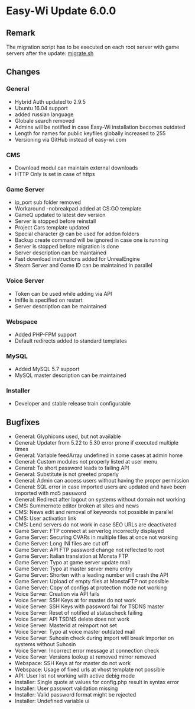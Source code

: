 # Easy-Wi Update 6.0.0

## Remark

The migration script has to be executed on each root server with game servers after the update:
[migrate.sh](https://github.com/easy-wi/server/blob/master/migrate.sh)

## Changes

### General

- Hybrid Auth updated to 2.9.5
- Ubuntu 16.04 support
- added russian language
- Globale search removed
- Admins will be notified in case Easy-Wi installation becomes outdated
- Length for names for public keyfiles globally increased to 255
- Versioning via GitHub instead of easy-wi.com

### CMS

- Download modul can maintain external downloads
- HTTP Only is set in case of https

### Game Server

- ip_port sub folder removed
- Workaround -nobreakpad added at CS:GO template
- GameQ updated to latest dev version
- Server is stopped before reinstall
- Project Cars template updated
- Special character @ can be used for addon folders
- Backup create command will be ignored in case one is running
- Server is stopped before migration is done
- Server description can be maintained
- Fast download instructions added for UnrealEngine
- Steam Server and Game ID can be maintained in parallel

### Voice Server

- Token can be used while adding via API
- Inifile is specified on restart
- Server description can be maintained

### Webspace

- Added PHP-FPM support
- Default redirects added to standard templates

### MySQL

- Added MySQL 5.7 support
- MySQL master description can be maintained

### Installer

- Developer and stable release train configurable

## Bugfixes

- General: Glyphicons used, but not available
- General: Updater from 5.22 to 5.30 error prone if executed multiple times
- General: Variable feedArray undefined in some cases at admin home
- General: Custom modules not properly listed at user menu
- General: To short password leads to failing API
- General: Substitute is not greeted properly
- General: Admin can access users without having the proper permission
- General: SQL error in case imported users are updated and have been imported with md5 password
- General: Redirect after logout on systems without domain not working
- CMS: Summernote editor broken at sites and news
- CMS: News edit and removal of keywords not possible in parallel
- CMS: User activation link
- CMS: Lend servers do not work in case SEO URLs are deactivated
- Game Server: FTP connect at serverlog incorrectly displayed
- Game Server: Securing CVARs in multiple files at once not working
- Game Server: Long INI files are cut off
- Game Server: API FTP password change not reflected to root
- Game Server: Italian translation at Monsta FTP
- Game Server: Typo at game server update mail
- Game Server: Typo at master server menu entry
- Game Server: Shorten with a leading number will crash the API
- Game Server: Upload of empty files at MonstaFTP not possible
- Game Server: Copy of configs at protection mode not working
- Voice Server: Creation via API fails
- Voice Server: SSH Keys at for master do not work
- Voice Server: SSH Keys with password fail for TSDNS master
- Voice Server: Reset of notified at statuscheck failing
- Voice Server: API TSDNS delete does not work
- Voice Server: Masterid at reimport not set
- Voice Server: Typo at voice master outdated mail
- Voice Server: Suhosin check during import will break importer on systems without Suhosin
- Voice Server: Incorrect error message at connection check
- Voice Server: Versions lookup at removed mirror removed
- Webspace: SSH Keys at for master do not work
- Webspace: Usage of fixed urls at vhost template not possible
- API: User list not working with active debig mode
- Installer: Single quote at values for config.php result in syntax error
- Installer: User passwort validation missing
- Installer: Valid password format might be rejected
- Installer: Undefined variable ui